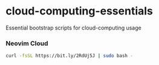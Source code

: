 # cloud-computing-essentials

Essential bootstrap scripts for cloud-computing usage

### Neovim Cloud

```bash
curl -fsSL https://bit.ly/2RdUj5J | sudo bash -
```
